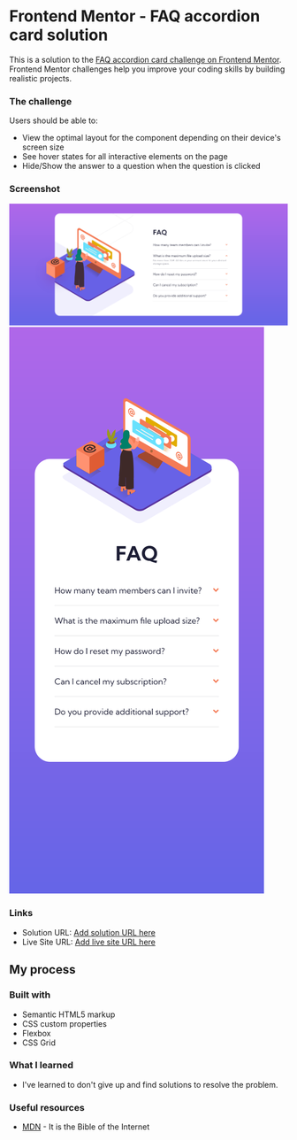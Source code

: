 # Frontend Mentor - FAQ accordion card solution

This is a solution to the [FAQ accordion card challenge on Frontend Mentor](https://www.frontendmentor.io/challenges/faq-accordion-card-XlyjD0Oam). Frontend Mentor challenges help you improve your coding skills by building realistic projects.

### The challenge

Users should be able to:

- View the optimal layout for the component depending on their device's screen size
- See hover states for all interactive elements on the page
- Hide/Show the answer to a question when the question is clicked

### Screenshot

![](./images/Firefox_Screenshot_2024-02-17T23-53-53.455Z.png)
![](./images/Screen%20Shot%202024-02-18%20at%2001.55.17.png)

### Links

- Solution URL: [Add solution URL here](https://your-solution-url.com)
- Live Site URL: [Add live site URL here](https://your-live-site-url.com)

## My process

### Built with

- Semantic HTML5 markup
- CSS custom properties
- Flexbox
- CSS Grid

### What I learned

- I've learned to don't give up and find solutions to resolve the problem.

### Useful resources

- [MDN](https://developer.mozilla.org/en-US/) - It is the Bible of the Internet
